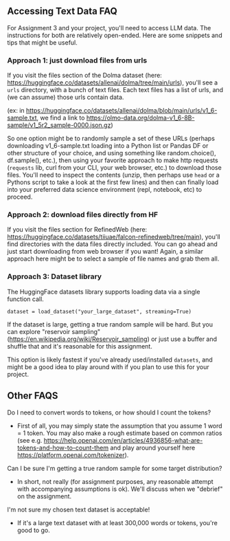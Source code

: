 ## Accessing Text Data FAQ

 For Assignment 3 and your project, you'll need to access LLM data. The instructions for both are relatively open-ended. Here are some snippets and tips that might be useful.


### Approach 1: just download files from urls

If you visit the files section of the Dolma dataset (here: https://huggingface.co/datasets/allenai/dolma/tree/main/urls), you'll see a `urls` directory, with a bunch of text files. Each text files has a list of urls, and (we can assume) those urls contain data.

(ex: in https://huggingface.co/datasets/allenai/dolma/blob/main/urls/v1_6-sample.txt, we find a link to https://olmo-data.org/dolma-v1_6-8B-sample/v1_5r2_sample-0000.json.gz)

So one option might be to randomly sample a set of these URLs (perhaps downloading v1_6-sample.txt loading into a Python list or Pandas DF or other structure of your choice, and using something like random.choice(), df.sample(), etc.), then using your favorite approach to make http requests (`requests` lib, curl from your CLI, your web browser, etc.) to download those files. You'll need to inspect the contents (unzip, then perhaps use `head` or a Pythons script to take a look at the first few lines) and then can finally load into your preferred data science environment (repl, notebook, etc) to proceed.


### Approach 2: download files directly from HF

If you visit the files section for RefinedWeb (here: https://huggingface.co/datasets/tiiuae/falcon-refinedweb/tree/main), you'll find directories with the data files directly included. You can go ahead and just start downloading from web browser if you want! Again, a similar approach here might be to select a sample of file names and grab them all.


### Approach 3: Dataset library

The HuggingFace datasets library supports loading data via a single function call.


```
dataset = load_dataset("your_large_dataset", streaming=True)
```

If the dataset is large, getting a true random sample will be hard. But you can explore "reservoir sampling" (https://en.wikipedia.org/wiki/Reservoir_sampling) or just use a buffer and shuffle that and it's reasonable for this assignment.

This option is likely fastest if you've already used/installed `datasets`, and might be a good idea to play around with if you plan to use this for your project.

## Other FAQS

Do I need to convert words to tokens, or how should I count the tokens?

- First of all, you may simply state the assumption that you assume 1 word = 1 token. You may also make a rough estimate based on common ratios (see e.g. https://help.openai.com/en/articles/4936856-what-are-tokens-and-how-to-count-them and play around yourself here https://platform.openai.com/tokenizer).


Can I be sure I'm getting a true random sample for some target distribution?

- In short, not really (for assignment purposes, any reasonable attempt with accompanying assumptions is ok). We'll discuss when we "debrief" on the assignment.

I'm not sure my chosen text dataset is acceptable!

- If it's a large text dataset with at least 300,000 words or tokens, you're good to go.